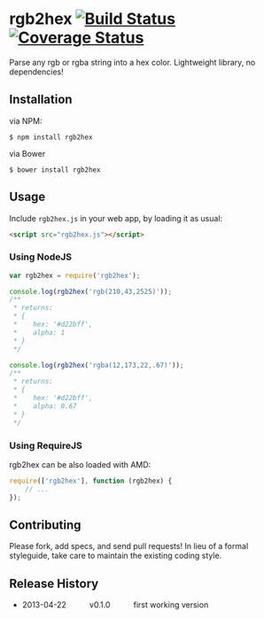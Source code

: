 rgb2hex [![Build Status](https://travis-ci.org/christian-bromann/rgb2hex.svg?branch=master)](https://travis-ci.org/christian-bromann/rgb2hex) [![Coverage Status](https://coveralls.io/repos/christian-bromann/rgb2hex/badge.png)](https://coveralls.io/r/christian-bromann/rgb2hex)
=======

Parse any rgb or rgba string into a hex color. Lightweight library, no dependencies!

## Installation

via NPM:
```
$ npm install rgb2hex
```

via Bower
```
$ bower install rgb2hex
```

## Usage

Include `rgb2hex.js` in your web app, by loading it as usual:

```html
<script src="rgb2hex.js"></script>
```

### Using NodeJS

```js
var rgb2hex = require('rgb2hex');

console.log(rgb2hex('rgb(210,43,2525)'));
/**
 * returns:
 * {
 *    hex: '#d22bff',
 *    alpha: 1
 * }
 */

console.log(rgb2hex('rgba(12,173,22,.67)'));
/**
 * returns:
 * {
 *    hex: '#d22bff',
 *    alpha: 0.67
 * }
 */
```

### Using RequireJS

rgb2hex can be also loaded with AMD:

```js
require(['rgb2hex'], function (rgb2hex) {
    // ...
});
```

## Contributing
Please fork, add specs, and send pull requests! In lieu of a formal styleguide, take care to
maintain the existing coding style.

## Release History
* 2013-04-22   v0.1.0   first working version